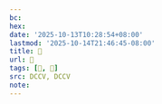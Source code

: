 ```yaml
---
bc:
hex:
date: '2025-10-13T10:28:54+08:00'
lastmod: '2025-10-14T21:46:45-08:00'
title: 􅛐
url: 􅛐
tags: [𪌘, 𪌉]
src: DCCV, DCCV
note:
---
```

